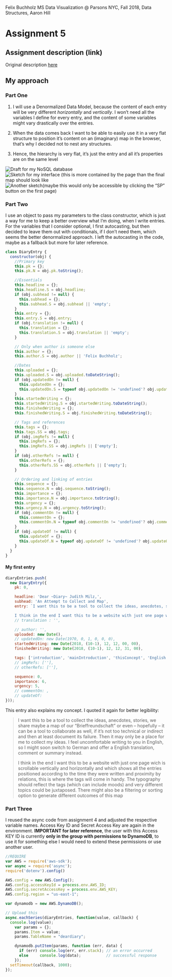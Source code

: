 Felix Buchholz
MS Data Visualization @ Parsons NYC, Fall 2018, Data Structures, Aaron Hill

# Assignment 5

## Assignment description (link)
Original description [here](https://github.com/visualizedata/data-structures/blob/master/assignments/weekly_assignment_05.md)

## My approach

### Part One

1. I will use a Denormalized Data Model, because the content of each entry will be very different _horizontally_ and _vertically_. I won’t need all the variables I define for every entry, and the content of some variables might vary drastically over the entries.

2. When the data comes back I want to be able to easily use it in a very flat structure to position it’s content on an (imaginary) map in the browser, that’s why I decided not to nest any structures.

3. Hence, the hierarchy is very flat, it’s just the entry and all it’s properties are on the same level

![_Draft for my NoSQL database_](assets/dear-judith.png)
![_Sketch for my interface (this is more contained by the page than the final map should look like_](assets/sketch_for_one_dear_diary_entry.png)
![_Another sketch(maybe this would only be accessible by clicking the “SP” button on the first page)_](assets/sketch_for_one_dear_diary_entry2.png)


### Part Two

I use an object to pass my parameters to the class constructor, which is just a way for me to keep a better overview what I’m doing, when I write entries. For the variables that I consider optional, I first autocasting, but then decided to leave them out with conditionals, if I don’t need them, which seems the better denormalized approach. I left the autocasting in the code, maybe as a fallback but more for later reference.

``` javascript
class DiaryEntry {
  constructor(obj) {
    //Primary key
    this.pk = {};
    this.pk.N = obj.pk.toString();

    //Essentials
    this.headline = {};
    this.headline.S = obj.headline;
    if (obj.subhead != null) {
      this.subhead = {};
      this.subhead.S = obj.subhead || 'empty';
    }
    this.entry = {};
    this.entry.S = obj.entry;
    if (obj.translation != null) {
      this.translation = {};
      this.translation.S = obj.translation || 'empty';
    }

    // Only when author is someone else
    this.author = {};
    this.author.S = obj.author || 'Felix Buchholz';

    //Dates
    this.uploaded = {};
    this.uploaded.S = obj.uploaded.toDateString();
    if (obj.updatedOn != null) {
      this.updatedOn = {};
      this.updatedOn.S = typeof obj.updatedOn != 'undefined'? obj.updatedOn.toDateString() : new Date(1970, 0, 1, 0, 0, 0).toDateString();
    }
    this.startedWriting = {};
    this.startedWriting.S = obj.startedWriting.toDateString();
    this.finishedWriting = {};
    this.finishedWriting.S = obj.finishedWriting.toDateString();

    // Tags and references
    this.tags = {};
    this.tags.SS = obj.tags;
    if (obj.imgRefs != null) {
      this.imgRefs = {};
      this.imgRefs.SS = obj.imgRefs || ['empty'];
    }
    if (obj.otherRefs != null) {
      this.otherRefs = {};
      this.otherRefs.SS = obj.otherRefs || ['empty'];
    }

    // Ordering and linking of entries
    this.sequence = {};
    this.sequence.N = obj.sequence.toString();
    this.importance = {};
    this.importance.N = obj.importance.toString();
    this.urgency = {};
    this.urgency.N = obj.urgency.toString();
    if (obj.commentOn != null) {
      this.commentOn = {};
      this.commentOn.N = typeof obj.commentOn != 'undefined'? obj.commentOn.toString() : '-1';
    }
    if (obj.updateOf != null) {
      this.updateOf = {};
      this.updateOf.N = typeof obj.updateOf != 'undefined'? obj.updateOf.toString() : '-1';
    }
  }
}
```

#### My first entry

``` javascript
diaryEntries.push(
  new DiaryEntry({
    pk: 0,

    headline: 'Dear ~Diary~ Judith Milz,',
    subhead: 'An Attempt to Collect and Map',
    entry: `I want this to be a tool to collect the ideas, anecdotes, stories, we share maybe a map of our “Brieffreundschaft” or even – hopefully – it can be a tool to collaborate as well, if it’s not too technical or indirect and then at least document its failure. Then it may only be a place for me to collect my ideas. I feel uncomfortable writing to you in English, so I might soon switch to German and offer a English translation, comment or summary instead.

    I think in the end I want this to be a website with just one page wich is scrollable vertically and horizontally and which shows all the entries positioned according to the time they were written and proximity by relations, this is where the tags will come in handy. The typography should reflect the tags (which can include moods) and very different topics could be juxtaposed. There might also be a filtering or sorting option to generate different outcomes of this map`,
    // translation : '',

    // author: '',
    uploaded: new Date(),
    // updatedOn: new Date(1970, 0, 1, 0, 0, 0),
    startedWriting: new Date(2018, (10-1), 12, 12, 00, 00),
    finishedWriting: new Date(2018, (10-1), 12, 12, 31, 00),

    tags: ['introduction', 'mainIntroduction', 'thisConcept', 'English'],
    // imgRefs: [''],
    // otherRefs: [''],

    sequence: 0,
    importance: 6,
    urgency: 5,
    // commentOn: ,
    // updateOf:
}));

```

This entry also explains my concept. I quoted it again for better legibility:

>I want this to be a tool to collect the ideas, anecdotes, stories, we share maybe a map of our “Brieffreundschaft” or even – hopefully – it can be a tool to collaborate as well, if it’s not too technical or indirect and then at least document its failure. Then it may only be a place for me to collect my ideas. I feel uncomfortable writing to you in English, so I might soon switch to German and offer a English translation, comment or summary instead.
>
>I think in the end I want this to be a website with just one page wich is scrollable vertically and horizontally and which shows all the entries positioned according to the time they were written and proximity by relations, this is where the tags will come in handy. The typography should reflect the tags (which can include moods) and very different topics could be juxtaposed. There might also be a filtering or sorting option to generate different outcomes of this map


### Part Three

I reused the async code from assignment 4 and adjusted the respective variable names. Access Key ID and Secret Access Key are again in the environment. **IMPORTANT for later reference**, the user with this Access KEY ID is currently **only in the group with permissions to DynamoDB**, to use it for something else I would need to extend these permissions or use another user.

``` javascript
//REQUIRE
var AWS = require('aws-sdk');
var async = require('async');
require('dotenv').config()

AWS.config = new AWS.Config();
AWS.config.accessKeyId = process.env.AWS_ID;
AWS.config.secretAccessKey = process.env.AWS_KEY;
AWS.config.region = "us-east-1";

var dynamodb = new AWS.DynamoDB();

// Upload this
async.eachSeries(diaryEntries, function(value, callback) {
  console.log(value);
    var params = {};
    params.Item = value;
    params.TableName = "deardiary";

    dynamodb.putItem(params, function (err, data) {
      if (err) console.log(err, err.stack); // an error occurred
      else     console.log(data);           // successful response
    });
  setTimeout(callback, 1000);
});
```
